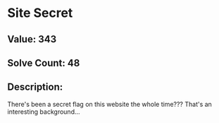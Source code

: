 # Site Secret
## Value: 343
## Solve Count: 48
## Description:
There's been a secret flag on this website the whole time???
That's an interesting background...